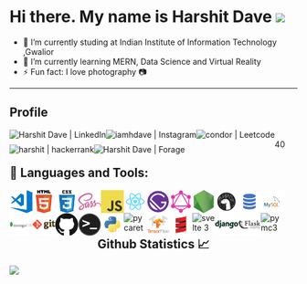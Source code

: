 # Hi there. My name is Harshit Dave <img width="30px" src="https://media.tenor.com/images/3b388fe03da271d2674faf85eb7c3fcd/tenor.gif" />

- 🔭  I’m currently studing at Indian Institute of Information Technology ,Gwalior
- 🌱 I’m currently learning MERN, Data Science and Virtual Reality
- ⚡ Fun fact: I love photography 📷

---


## Profile

[<img align="left" alt="Harshit Dave | LinkedIn" height="26px" src="https://upload.wikimedia.org/wikipedia/commons/thumb/c/c9/Linkedin.svg/1200px-Linkedin.svg.png"/>][linkedin]
[<img align="left" alt="iamhdave | Instagram" height="26px" src="https://parentzone.org.uk/sites/default/files/Instagram%20logo.jpg" />][instagram]
[<img align="left" alt="condor | Leetcode" height="26px" src="https://leetcode.com/static/images/LeetCode_logo.png" />][leetcode]
[<img align="left" alt="harshit | hackerrank" height="26px" src="https://repository-images.githubusercontent.com/231893793/cec60480-04a9-11eb-80c4-df7359d94047" />][hackerrank]
[<img align="left" alt="Harshit Dave | Forage" height="26px" src="https://cdn-assets.theforage.com/favicon/android-icon-192x192.png" />][forage]

<br />40

## 🧰 Languages and Tools:

<img align="left" alt="Visual Studio Code" width="40px" src="https://raw.githubusercontent.com/github/explore/80688e429a7d4ef2fca1e82350fe8e3517d3494d/topics/visual-studio-code/visual-studio-code.png" />
<img align="left" alt="HTML5" width="40px" src="https://raw.githubusercontent.com/github/explore/80688e429a7d4ef2fca1e82350fe8e3517d3494d/topics/html/html.png" />
<img align="left" alt="CSS3" width="40px" src="https://raw.githubusercontent.com/github/explore/80688e429a7d4ef2fca1e82350fe8e3517d3494d/topics/css/css.png" />
<img align="left" alt="Sass" width="40px" src="https://raw.githubusercontent.com/github/explore/80688e429a7d4ef2fca1e82350fe8e3517d3494d/topics/sass/sass.png" />
<img align="left" alt="JavaScript" width="40px" src="https://raw.githubusercontent.com/github/explore/80688e429a7d4ef2fca1e82350fe8e3517d3494d/topics/javascript/javascript.png" />
<img align="left" alt="React" width="40px" src="https://raw.githubusercontent.com/github/explore/80688e429a7d4ef2fca1e82350fe8e3517d3494d/topics/react/react.png" />
<img align="left" alt="Gatsby" width="40px" src="https://raw.githubusercontent.com/github/explore/e94815998e4e0713912fed477a1f346ec04c3da2/topics/gatsby/gatsby.png" />
<img align="left" alt="GraphQL" width="40px" src="https://raw.githubusercontent.com/github/explore/80688e429a7d4ef2fca1e82350fe8e3517d3494d/topics/graphql/graphql.png" />
<img align="left" alt="Node.js" width="40px" src="https://raw.githubusercontent.com/github/explore/80688e429a7d4ef2fca1e82350fe8e3517d3494d/topics/nodejs/nodejs.png" />
<img align="left" alt="Deno" width="40px" src="https://raw.githubusercontent.com/github/explore/361e2821e2dea67711cde99c9c40ed357061cf27/topics/deno/deno.png" />
<img align="left" alt="SQL" width="40px" src="https://raw.githubusercontent.com/github/explore/80688e429a7d4ef2fca1e82350fe8e3517d3494d/topics/sql/sql.png" />
<img align="left" alt="MySQL" width="40px" src="https://raw.githubusercontent.com/github/explore/80688e429a7d4ef2fca1e82350fe8e3517d3494d/topics/mysql/mysql.png" />
<img align="left" alt="MongoDB" width="40px" src="https://raw.githubusercontent.com/github/explore/80688e429a7d4ef2fca1e82350fe8e3517d3494d/topics/mongodb/mongodb.png" />
<img align="left" alt="Git" width="40px" src="https://raw.githubusercontent.com/github/explore/80688e429a7d4ef2fca1e82350fe8e3517d3494d/topics/git/git.png" />
<img align="left" alt="GitHub" width="40px" src="https://raw.githubusercontent.com/github/explore/78df643247d429f6cc873026c0622819ad797942/topics/github/github.png" />
<img align="left" alt="Terminal" width="40px" src="https://raw.githubusercontent.com/github/explore/80688e429a7d4ef2fca1e82350fe8e3517d3494d/topics/terminal/terminal.png" />
<img align="left" alt="python" width="40px" src="https://raw.githubusercontent.com/github/explore/80688e429a7d4ef2fca1e82350fe8e3517d3494d/topics/python/python.png" />
<img align="left" alt="pycaret" width="40px" src="https://avatars.githubusercontent.com/u/58118658?v=4" />
<img align="left" alt="tensorflow" width="40px" src="https://raw.githubusercontent.com/github/explore/80688e429a7d4ef2fca1e82350fe8e3517d3494d/topics/tensorflow/tensorflow.png" />
<img align="left" alt="scala" width="40px" src="https://raw.githubusercontent.com/github/explore/80688e429a7d4ef2fca1e82350fe8e3517d3494d/topics/scala/scala.png" />
<img align="left" alt="svelte 3" width="40px" src="https://avatars.githubusercontent.com/u/23617963?s=280&v=4" />
<img align="left" alt="django" width="40px" src="https://raw.githubusercontent.com/github/explore/80688e429a7d4ef2fca1e82350fe8e3517d3494d/topics/django/django.png" />
<img align="left" alt="flask" width="40px" src="https://raw.githubusercontent.com/github/explore/80688e429a7d4ef2fca1e82350fe8e3517d3494d/topics/flask/flask.png" />
<img align="left" alt="pymc3" width="40px" src="https://numfocus.org/wp-content/uploads/2016/07/pymc3-logo-300.png" />
<br />
<br />
<br />

<h2 align="center"> Github Statistics 📈 </h2>

<div align="left"> 
<a href="https://github.com/harshitkd/github-readme-stats" >
  <img align="left" src="https://github-readme-stats.vercel.app/api?username=harshitkd&theme=radical&line_height=20" />
</a>
 </div>

 

[instagram]: https://www.instagram.com/iamhdave/
[linkedin]: https://www.linkedin.com/in/harshit-dave-b72a22193/
[leetcode]: https://leetcode.com/harshit_dave/
[hackerrank]: https://www.hackerrank.com/harshit_dave
[forage]: https://www.theforage.com/profile/sBCFTvjDwKTe2Krqo?ref=sBCFTvjDwKTe2Krqo
